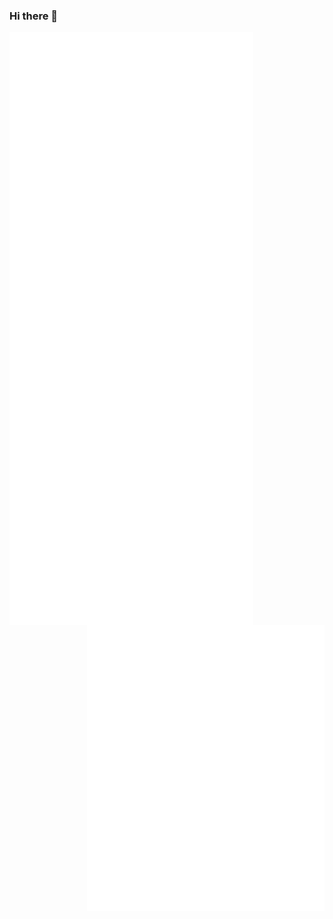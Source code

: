 ### Hi there 👋
<img align="left" width="390" alt="" src="https://github.com/Sugata10723/Sugata10723/blob/main/metrics1.svg">
<img align="right" width="380" alt="" src="https://github.com/Sugata10723/Sugata10723/blob/main/metrics2.svg">
